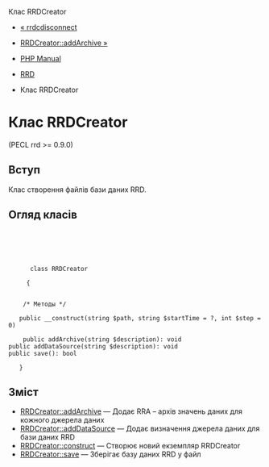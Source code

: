 Клас RRDCreator

-   [« rrdcdisconnect](function.rrdc-disconnect.html)
    
-   [RRDCreator::addArchive »](rrdcreator.addarchive.md)
    
-   [PHP Manual](index.md)
    
-   [RRD](book.rrd.md)
    
-   Клас RRDCreator
    

# Клас RRDCreator

(PECL rrd >= 0.9.0)

## Вступ

Клас створення файлів бази даних RRD.

## Огляд класів

```classsynopsis


    
    
     
      class RRDCreator
     
     {
    

    /* Методы */
    
   public __construct(string $path, string $startTime = ?, int $step = 0)

    public addArchive(string $description): void
public addDataSource(string $description): void
public save(): bool

   }
```

## Зміст

-   [RRDCreator::addArchive](rrdcreator.addarchive.md) — Додає RRA – архів значень даних для кожного джерела даних
-   [RRDCreator::addDataSource](rrdcreator.adddatasource.md) — Додає визначення джерела даних для бази даних RRD
-   [RRDCreator::construct](rrdcreator.construct.md) — Створює новий екземпляр RRDCreator
-   [RRDCreator::save](rrdcreator.save.md) — Зберігає базу даних RRD у файл